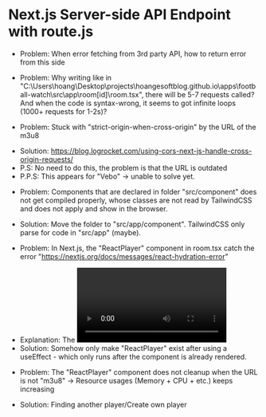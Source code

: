 # Next.js Server-side API Endpoint with route.js
- Problem: When error fetching from 3rd party API, how to return error from this side


- Problem: Why writing like in "C:\Users\hoang\Desktop\projects\hoangesoftblog.github.io\apps\football-watch\src\app\room\[id]\room.tsx", there will be 5-7 requests called? And when the code is syntax-wrong, it seems to got infinite loops (1000+ requests for 1-2s)?

- Problem: Stuck with "strict-origin-when-cross-origin" by the URL of the m3u8
+ Solution: https://blog.logrocket.com/using-cors-next-js-handle-cross-origin-requests/
+ P.S: No need to do this, the problem is that the URL is outdated
+ P.P.S: This appears for "Vebo" -> unable to solve yet.


- Problem: Components that are declared in folder "src/component" does not get compiled properly, whose classes are not read by TailwindCSS and does not apply and show in the browser.
+ Solution: Move the folder to "src/app/component". TailwindCSS only parse for code in "src/app" (maybe).



- Problem: In Next.js, the "ReactPlayer" component in room.tsx catch the error "https://nextjs.org/docs/messages/react-hydration-error"
+ Explanation: The <Video> component inside "ReactPlayer" exists and use Web API, which is not existed in React Server Component.
+ Solution: Somehow only make "ReactPlayer" exist after using a useEffect - which only runs after the component is already rendered.

- Problem: The "ReactPlayer" component does not cleanup when the URL is not "m3u8" -> Resource usages (Memory + CPU + etc.) keeps increasing
+ Solution: Finding another player/Create own player